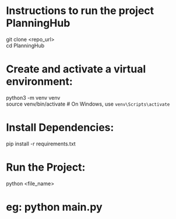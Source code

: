 # Instructions to run the project PlanningHub 

git clone <repo_url> <br>
cd PlanningHub

# Create and activate a virtual environment:

python3 -m venv venv <br>
source venv/bin/activate  # On Windows, use `venv\Scripts\activate` <br>

# Install Dependencies:

pip install -r requirements.txt

# Run the Project:

python <file_name> <br>
# eg: python main.py







